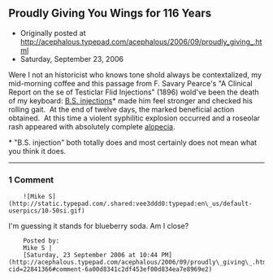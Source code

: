 ## Proudly Giving You Wings for 116 Years

 * Originally posted at http://acephalous.typepad.com/acephalous/2006/09/proudly_giving_.html
 * Saturday, September 23, 2006



Were I not an historicist who knows tone shold always be contextalized, my mid-morning coffee and this passage from F. Savary Pearce's "A Clinical Report on the se of Testiclar Flid Injections" (1896) wold've been the death of my keyboard:
[B.S. injections](http://en.wikipedia.org/wiki/Charles-%!C(MISSING)3%!d(MISSING)ouard\_Brown-S%!C(MISSING)3%!A(MISSING)9quard)\* made him feel stronger and checked his rolling gait.  At the end of twelve days, the marked beneficial action obtained.  At this time a violent syphilitic explosion occurred and a roseolar rash appeared with absolutely complete [alopecia](http://en.wikipedia.org/wiki/Alopecia).

\* "B.S. injection" both totally does and most certainly does not mean what you think it does.

		

* * *

### 1 Comment 

		

                
[]()

	

		![Mike S](http://static.typepad.com/.shared:vee3ddd0:typepad:en\_us/default-userpics/10-50si.gif)
	

	

		

I'm guessing it stands for blueberry soda.  Am I close?

	

		Posted by:
		Mike S |
		[Saturday, 23 September 2006 at 10:44 PM](http://acephalous.typepad.com/acephalous/2006/09/proudly\_giving\_.html?cid=22841366#comment-6a00d8341c2df453ef00d834ea7e8969e2)

		

        